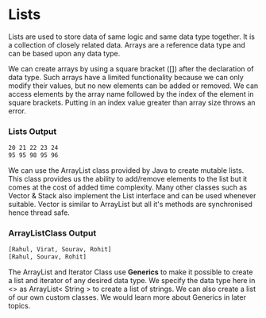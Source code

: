# Lists

Lists are used to store data of same logic and same data type together. It is a collection of closely related data. Arrays are a reference data type and can be based upon any data type. 

We can create arrays by using a square bracket ([]) after the declaration of data type. Such arrays have a limited functionality because we can only modify their values, but no new elements can be added or removed. We can access elements by the array name followed by the index of the element in square brackets. Putting in an index value greater than array size throws an error.

### Lists Output
```bash
20 21 22 23 24 
95 95 98 95 96 
```

We can use the ArrayList class provided by Java to create mutable lists. This class provides us the ability to add/remove elements to the list but it comes at the cost of added time complexity. Many other classes such as Vector & Stack also implement the List interface and can be used whenever suitable. Vector is similar to ArrayList but all it's methods are synchronised hence thread safe.

### ArrayListClass Output
```bash
[Rahul, Virat, Sourav, Rohit]
[Rahul, Sourav, Rohit]
```

The ArrayList and Iterator Class use **Generics** to make it possible to create a list and iterator of any desired data type. We specify the data type here in <> as ArrayList< String > to create a list of strings. We can also create a list of our own custom classes. We would learn more about Generics in later topics.
